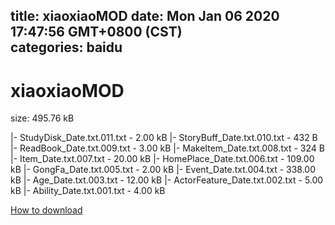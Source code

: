
title: xiaoxiaoMOD
date: Mon Jan 06 2020 17:47:56 GMT+0800 (CST)    
categories: baidu
---

# xiaoxiaoMOD
size: 495.76 kB
 
 
|- StudyDisk_Date.txt.011.txt - 2.00 kB
|- StoryBuff_Date.txt.010.txt - 432 B
|- ReadBook_Date.txt.009.txt - 3.00 kB
|- MakeItem_Date.txt.008.txt - 324 B
|- Item_Date.txt.007.txt - 20.00 kB
|- HomePlace_Date.txt.006.txt - 109.00 kB
|- GongFa_Date.txt.005.txt - 2.00 kB
|- Event_Date.txt.004.txt - 338.00 kB
|- Age_Date.txt.003.txt - 12.00 kB
|- ActorFeature_Date.txt.002.txt - 5.00 kB
|- Ability_Date.txt.001.txt - 4.00 kB

[How to download](https://bpcam.bemobtrk.com/go/2ceec3aa-1ca2-46d6-b9ff-aaa5c184517c?jno=289)
